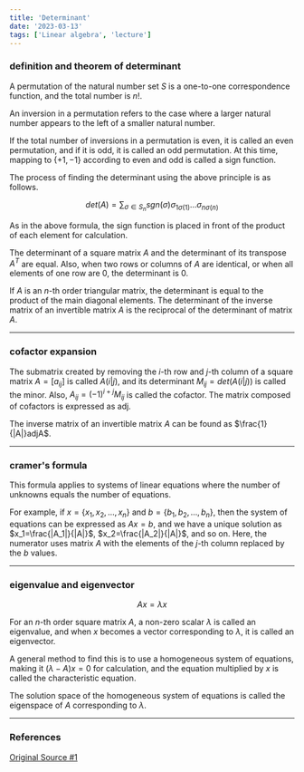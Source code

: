 ```yaml
---
title: 'Determinant'
date: '2023-03-13'
tags: ['Linear algebra', 'lecture']
---
```


### definition and theorem of determinant

A permutation of the natural number set $S$ is a one-to-one correspondence function, and the total number is $n!$.

An inversion in a permutation refers to the case where a larger natural number appears to the left of a smaller natural number.

If the total number of inversions in a permutation is even, it is called an even permutation, and if it is odd, it is called an odd permutation. At this time, mapping to $\{+1, -1\}$ according to even and odd is called a sign function.

The process of finding the determinant using the above principle is as follows.

$$
det(A)=\sum_{\sigma \in S_n}sgn(\sigma)\sigma_{1\sigma(1)}...\sigma_{n\sigma(n)}
$$

As in the above formula, the sign function is placed in front of the product of each element for calculation.

The determinant of a square matrix $A$ and the determinant of its transpose $A^T$ are equal. Also, when two rows or columns of $A$ are identical, or when all elements of one row are 0, the determinant is 0.

If $A$ is an $n$-th order triangular matrix, the determinant is equal to the product of the main diagonal elements. The determinant of the inverse matrix of an invertible matrix $A$ is the reciprocal of the determinant of matrix $A$.

---

### cofactor expansion

The submatrix created by removing the $i$-th row and $j$-th column of a square matrix $A=[a_{ij}]$ is called $A(i|j)$, and its determinant $M_{ij}=det(A(i|j))$ is called the minor. Also, $A_{ij}=(-1)^{i+j}M_{ij}$ is called the cofactor. The matrix composed of cofactors is expressed as adj.

The inverse matrix of an invertible matrix $A$ can be found as $\frac{1}{|A|}adjA$.

---

### cramer's formula

This formula applies to systems of linear equations where the number of unknowns equals the number of equations.

For example, if $x=\{x_1, x_2, …, x_n\}$ and $b=\{b_1, b_2, …, b_n\}$, then the system of equations can be expressed as $Ax=b$, and we have a unique solution as $x_1=\frac{|A_1|}{|A|}$, $x_2=\frac{|A_2|}{|A|}$, and so on. Here, the numerator uses matrix $A$ with the elements of the $j$-th column replaced by the $b$ values.

---

### eigenvalue and eigenvector

$$
Ax=\lambda x
$$

For an $n$-th order square matrix $A$, a non-zero scalar $\lambda$ is called an eigenvalue, and when $x$ becomes a vector corresponding to $\lambda$, it is called an eigenvector.

A general method to find this is to use a homogeneous system of equations, making it $(\lambda-A)x=0$ for calculation, and the equation multiplied by $x$ is called the characteristic equation.

The solution space of the homogeneous system of equations is called the eigenspace of $A$ corresponding to $\lambda$.

---

### References

[Original Source #1](http://matrix.skku.ac.kr/2015-Album/BigBook-LinearAlgebra-2015.pdf)